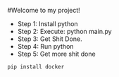 #Welcome to my project!
* Step 1: Install python
* Step 2: Execute: python main.py
* Step 3: Get Shit Done.
* Step 4: Run python
* Step 5: Get more shit done

```bash
pip install docker
```
